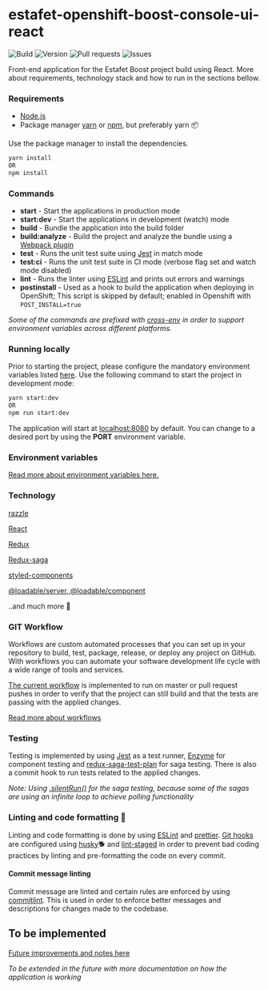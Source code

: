 # estafet-openshift-boost-console-ui-react

![Build](https://img.shields.io/github/workflow/status/Estafet-LTD/estafet-openshift-boost-console-ui-react/CI%20Workflow/master) ![Version](https://img.shields.io/github/package-json/v/Estafet-LTD/estafet-openshift-boost-console-ui-react) ![Pull requests](https://img.shields.io/github/issues-pr/Estafet-LTD/estafet-openshift-boost-console-ui-react) ![Issues](https://img.shields.io/github/issues/Estafet-LTD/estafet-openshift-boost-console-ui-react)

Front-end application for the Estafet Boost project build using React. More about requirements, technology stack and how to run in the sections bellow.

### Requirements

- [Node.js](https://nodejs.org/en/)
- Package manager [yarn](https://yarnpkg.com/) or [npm](https://www.npmjs.com/get-npm), but preferably yarn 📦

Use the package manager to install the dependencies.

```bash
yarn install
OR
npm install
```

### Commands

- **start** - Start the applications in production mode
- **start:dev** - Start the applications in development (watch) mode
- **build** - Bundle the application into the build folder
- **build:analyze** - Build the project and analyze the bundle using a [Webpack plugin](https://www.npmjs.com/package/webpack-bundle-analyzer)
- **test** - Runs the unit test suite using [Jest](https://jestjs.io/) in match mode
- **test:ci** - Runs the unit test suite in CI mode (verbose flag set and watch mode disabled)
- **lint** - Runs the linter using [ESLint](https://eslint.org/) and prints out errors and warnings
- **postinstall** - Used as a hook to build the application when deploying in OpenShift; This script is skipped by default; enabled in Openshift with `POST_INSTALL=true`

_Some of the commands are prefixed with [cross-env](https://www.npmjs.com/package/cross-env) in order to support environment variables across different platforms._

### Running locally

Prior to starting the project, please configure the mandatory environment variables listed [here](env.md). Use the following command to start the project in development mode:

```bash
yarn start:dev
OR
npm run start:dev
```

The application will start at [localhost:8080](http://localhost:8080) by default. You can change to a desired port by using the **PORT** environment variable.

### Environment variables

[Read more about environment variables here.](env.md)

### Technology

[razzle](https://github.com/jaredpalmer/razzle)

[React](https://reactjs.org/)

[Redux](https://react-redux.js.org/)

[Redux-saga](https://redux-saga.js.org/)

[styled-components](https://styled-components.com/)

[@loadable/server, @loadable/component](https://loadable-components.com/)

..and much more 🤫

### GIT Workflow

Workflows are custom automated processes that you can set up in your repository to build, test, package, release, or deploy any project on GitHub. With workflows you can automate your software development life cycle with a wide range of tools and services.

[The current workflow](./.github/workflows/main.yml) is implemented to run on master or pull request pushes in order to verify that the project can still build and that the tests are passing with the applied changes.

[Read more about workflows](https://help.github.com/en/actions/configuring-and-managing-workflows/configuring-a-workflow)

### Testing

Testing is implemented by using [Jest](https://jestjs.io/) as a test runner, [Enzyme](https://enzymejs.github.io/enzyme/) for component testing and [redux-saga-test-plan](https://www.npmjs.com/package/redux-saga-test-plan) for saga testing. There is also a commit hook to run tests related to the applied changes.

_Note: Using [.silentRun()](https://github.com/jfairbank/redux-saga-test-plan/blob/master/docs/integration-testing/timeout.md#silencing-warnings) for the saga testing, because some of the sagas are using an infinite loop to achieve polling functionality_

### Linting and code formatting 🤨

Linting and code formatting is done by using [ESLint](https://eslint.org/) and [prettier](https://prettier.io/). [Git hooks](https://git-scm.com/book/en/v2/Customizing-Git-Git-Hooks) are configured using [husky](https://www.npmjs.com/package/husky)🐕 and [lint-staged](https://www.npmjs.com/package/lint-staged) in order to prevent bad coding practices by linting and pre-formatting the code on every commit.

#### Commit message linting

Commit message are linted and certain rules are enforced by using [commitlint](https://github.com/conventional-changelog/commitlint/#what-is-commitlint). This is used in order to enforce better messages and descriptions for changes made to the codebase.

## To be implemented

[Future improvements and notes here](todo.md)

_To be extended in the future with more documentation on how the application is working_

